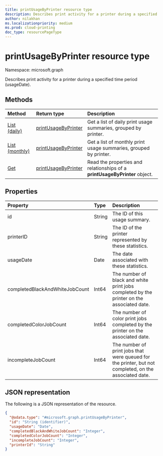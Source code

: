 ```yaml
---
title: printUsageByPrinter resource type
description: Describes print activity for a printer during a specified time period (usageDate).
author: nilakhan
ms.localizationpriority: medium
ms.prod: cloud-printing
doc_type: resourcePageType
---
```


# printUsageByPrinter resource type

Namespace: microsoft.graph

Describes print activity for a printer during a specified time period (usageDate).

## Methods

| Method                                                                 | Return type                                   | Description                                                                |
| :--------------------------------------------------------------------- | :-------------------------------------------- | :------------------------------------------------------------------------- |
| [List (daily)](../api/reportroot-list-dailyprintusagebyprinter.md)     | [printUsageByPrinter](printUsageByPrinter.md) | Get a list of daily print usage summaries, grouped by printer.             |
| [List (monthly)](../api/reportroot-list-monthlyprintusagebyprinter.md) | [printUsageByPrinter](printUsageByPrinter.md) | Get a list of monthly print usage summaries, grouped by printer.           |
| [Get](../api/printUsageByPrinter-get.md)                               | [printUsageByPrinter](printUsageByPrinter.md) | Read the properties and relationships of a **printUsageByPrinter** object. |

## Properties

| Property                       | Type   | Description                                                                                           |
| :----------------------------- | :----- | :---------------------------------------------------------------------------------------------------- |
| id                             | String | The ID of this usage summary.                                                                         |
| printerID                      | String | The ID of the printer represented by these statistics.                                                |
| usageDate                      | Date   | The date associated with these statistics.                                                            |
| completedBlackAndWhiteJobCount | Int64  | The number of black and white print jobs completed by the printer on the associated date.             |
| completedColorJobCount         | Int64  | The number of color print jobs completed by the printer on the associated date.                       |
| incompleteJobCount             | Int64  | The number of print jobs that were queued for the printer, but not completed, on the associated date. |

## JSON representation

The following is a JSON representation of the resource.

<!-- {
  "blockType": "resource",
  "keyProperty": "id",
  "@odata.type": "microsoft.graph.printUsageByPrinter",
  "openType": false
}
-->

```json
{
  "@odata.type": "#microsoft.graph.printUsageByPrinter",
  "id": "String (identifier)",
  "usageDate": "Date",
  "completedBlackAndWhiteJobCount": "Integer",
  "completedColorJobCount": "Integer",
  "incompleteJobCount": "Integer",
  "printerId": "String"
}
```
